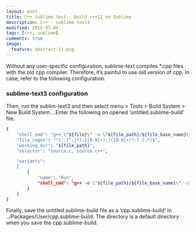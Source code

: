 ```yaml
---
layout: post
title: C++ Sublime text - Build c++11 on Sublime
description: C++ - sublime text3 
modified: 2015-07-04
tags: [c++, sublime]
comments: true
image:
  feature: abstract-11.png
---
```

Without any user-specific configuration, sublime-text compiles *.cpp files with the old cpp compiler. 
Therefore, it’s painful to use old version of cpp. In case, refer to the following configuration. 

### sublime-text3 configuration

Then, run the sublim-text3 and then select menu > Tools > Build System > New Build System….Enter the following on opened ‘untitled.sublime-build’ file.

```bash
{
    "shell_cmd": "g++ \"${file}\" -o \"${file_path}/${file_base_name}\"",
    "file_regex": "^(..[^:]*):([0-9]+):?([0-9]+)?:? (.*)$",
    "working_dir": "${file_path}",
    "selector": "source.c, source.c++",

    "variants":
    [
        {
            "name": "Run",
            "shell_cmd": "g++ -o \"${file_path}/${file_base_name}\" -std=c++11 \"${file}\" && \"${file_path}/${file_base_name}\""
        }
    ]
}
```

Finally, save the untitled.sublime-build file as a ‘cpp.sublime-build’ in ../Packages/User/cpp.sublime-build. The directory is a default directory when you save the cpp.sublime-build. 
